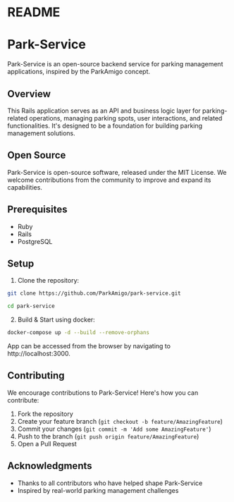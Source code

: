 # README

# Park-Service

Park-Service is an open-source backend service for parking management applications, inspired by the ParkAmigo concept.

## Overview

This Rails application serves as an API and business logic layer for parking-related operations, managing parking spots, user interactions, and related functionalities. It's designed to be a foundation for building parking management solutions.

## Open Source

Park-Service is open-source software, released under the MIT License. We welcome contributions from the community to improve and expand its capabilities.

## Prerequisites

- Ruby
- Rails
- PostgreSQL

## Setup

1. Clone the repository:
```bash
git clone https://github.com/ParkAmigo/park-service.git

cd park-service
```
2. Build & Start using docker:
```bash
docker-compose up -d --build --remove-orphans
```

App can be accessed from the browser by navigating to http://localhost:3000.

## Contributing

We encourage contributions to Park-Service! Here's how you can contribute:

1. Fork the repository
2. Create your feature branch (`git checkout -b feature/AmazingFeature`)
3. Commit your changes (`git commit -m 'Add some AmazingFeature'`)
4. Push to the branch (`git push origin feature/AmazingFeature`)
5. Open a Pull Request

## Acknowledgments

- Thanks to all contributors who have helped shape Park-Service
- Inspired by real-world parking management challenges
